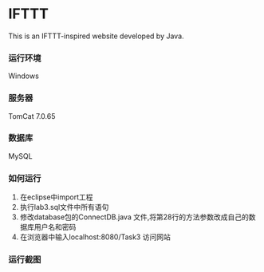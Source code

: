 # IFTTT
This is an IFTTT-inspired website developed by Java. </br>
### 运行环境
Windows  </br>
### 服务器
TomCat 7.0.65 </br>
### 数据库
MySQL </br>
### 如何运行</br>
1. 在eclipse中import工程
2. 执行lab3.sql文件中所有语句
3. 修改database包的ConnectDB.java 文件,将第28行的方法参数改成自己的数据库用户名和密码
4. 在浏览器中输入localhost:8080/Task3 访问网站 </br>
### 运行截图
